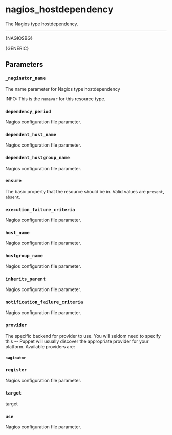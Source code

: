 nagios_hostdependency
=====================

The Nagios type hostdependency.

* * *

{NAGIOSBG}

{GENERIC}

Parameters
----------

### `_naginator_name`

The name parameter for Nagios type hostdependency

INFO: This is the `namevar` for this resource type.

### `dependency_period`

Nagios configuration file parameter.

### `dependent_host_name`

Nagios configuration file parameter.

### `dependent_hostgroup_name`

Nagios configuration file parameter.

### `ensure`

The basic property that the resource should be in. Valid values are
`present`, `absent`.

### `execution_failure_criteria`

Nagios configuration file parameter.

### `host_name`

Nagios configuration file parameter.

### `hostgroup_name`

Nagios configuration file parameter.

### `inherits_parent`

Nagios configuration file parameter.

### `notification_failure_criteria`

Nagios configuration file parameter.

### `provider`

The specific backend for provider to use. You will seldom need to
specify this -- Puppet will usually discover the appropriate
provider for your platform. Available providers are:

#### `naginator`

### `register`

Nagios configuration file parameter.

### `target`

target

### `use`

Nagios configuration file parameter.

